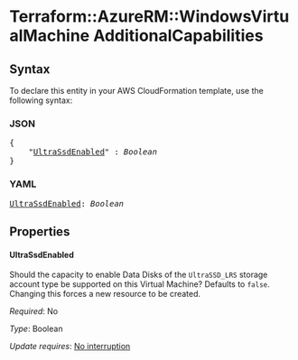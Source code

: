 # Terraform::AzureRM::WindowsVirtualMachine AdditionalCapabilities

## Syntax

To declare this entity in your AWS CloudFormation template, use the following syntax:

### JSON

<pre>
{
    "<a href="#ultrassdenabled" title="UltraSsdEnabled">UltraSsdEnabled</a>" : <i>Boolean</i>
}
</pre>

### YAML

<pre>
<a href="#ultrassdenabled" title="UltraSsdEnabled">UltraSsdEnabled</a>: <i>Boolean</i>
</pre>

## Properties

#### UltraSsdEnabled

Should the capacity to enable Data Disks of the `UltraSSD_LRS` storage account type be supported on this Virtual Machine? Defaults to `false`. Changing this forces a new resource to be created.

_Required_: No

_Type_: Boolean

_Update requires_: [No interruption](https://docs.aws.amazon.com/AWSCloudFormation/latest/UserGuide/using-cfn-updating-stacks-update-behaviors.html#update-no-interrupt)

